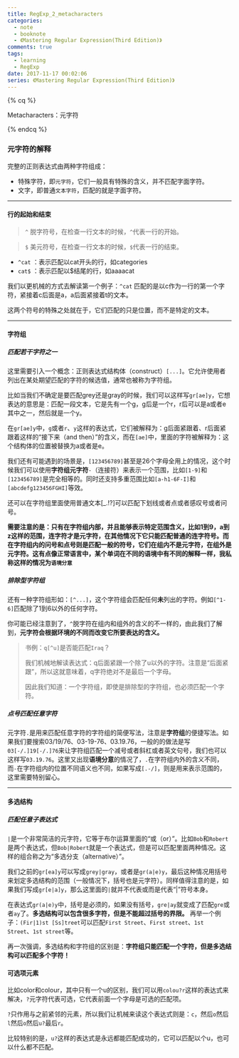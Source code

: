 ```yaml
---
title: RegExp_2_metacharacters
categories:
  - note
  - booknote
  - 《Mastering Regular Expression(Third Edition)》
comments: true
tags:
  - learning
  - RegExp
date: 2017-11-17 00:02:06
series: 《Mastering Regular Expression(Third Edition)》
---
```


{% cq %}

Metacharacters：元字符

{% endcq %}

<!-- more -->

### 元字符的解释

完整的正则表达式由两种字符组成：
- 特殊字符，即`元字符`，它们一般具有特殊的含义，并不匹配字面字符。
- 文字，即普通`文本字符`，匹配的就是字面字符。

- - -

#### 行的起始和结束

> `^` 脱字符号，在检查一行文本的时候，`^`代表一行的开始。

> `$` 美元符号，在检查一行文本的时候，`$`代表一行的结束。

- `^cat` ：表示匹配以cat开头的行，如categories
- `cat$` ：表示匹配以\$结尾的行，如aaaacat

我们以更机械的方式去解读第一个例子：`^cat` 匹配的是以c作为一行的第一个字符，紧接着c后面是a，a后面紧接着t的文本。

这两个符号的特殊之处就在于，它们匹配的只是位置，而不是特定的文本。

- - -

#### 字符组

##### 匹配若干字符之一

这里需要引入一个概念：正则表达式结构体（construct）`[...]`。它允许使用者列出在某处期望匹配的字符的候选值，通常也被称为字符组。

比如当我们不确定是要匹配grey还是gray的时候，我们可以这样写`gr[ae]y`，它想表达的意思是：匹配一段文本，它是先有一个g，g后是一个r，r后可以是a或者e其中之一，然后就是一个y。

在`gr[ae]y`中，`g`或者`r`、`y`这样的表达式，它们被解释为：g后面紧跟着、r后面紧跟着这样的“接下来（and then）”的含义，而在`[ae]`中，里面的字符被解释为：这个结构体的位置被替换为a或者是e。

我们还有可能遇到的场景是，`[123456789]`甚至是26个字母全用上的情况，这个时候我们可以使用**字符组元字符**`-`（连接符）来表示一个范围，比如`[1-9]`和`[123456789]`是完全相等的。同时还支持多重范围比如`[a-h1-6F-I]`和`[abcdefg123456FGHI]`等效。

还可以在字符组里面使用普通文本[_.!?]可以匹配下划线或者点或者感叹号或者问号。

**需要注意的是：只有在字符组内部，并且能够表示特定范围含义，比如1到9，a到z这样的范围，连字符才是元字符，在其他情况下它只能匹配普通的连字符号。而在字符组内的问号和点号则是匹配一般的符号，它们在组内不是元字符，在组外是元字符。这有点像正常语言中，某个单词在不同的语境中有不同的解释一样，我私称这样的情况为`语境分意`**

##### 排除型字符组

还有一种字符组形如：`[^...]`，这个字符组会匹配任何**未**列出的字符。例如`[^1-6]`匹配除了1到6以外的任何字符。

你可能已经注意到了，`^`脱字符在组内和组外的含义的不一样的，由此我们了解到，**元字符会根据环境的不同而改变它所要表达的含义。**

> 书例：`q[^u]`是否能匹配`Iraq`？
>
> 我们机械地解读表达式：q后面紧跟一个除了u以外的字符。注意是“后面紧跟”，所以这就意味着，q字符绝对不是最后一个字母。
>
> 因此我们知道：一个字符组，即使是排除型的字符组，也必须匹配一个字符。

##### 点号匹配任意字符

元字符`.`是用来匹配任意字符的字符组的简便写法，注意是**字符组**的便捷写法。如果我们要搜索03/19/76、03-19-76、03.19.76，一般的的做法是写`03[-/.]19[-/.]76`来让字符组匹配一个减号或者斜杠或者英文句号，我们也可以这样写`03.19.76`。这里又出现**语境分意**的情况了，`.`在字符组内外的含义不同，而`-`在字符组内的位置不同语义也不同，如果写成`[.-/]`，则是用来表示范围的，这里需要特别留心。

- - -

#### 多选结构

##### 匹配任意子表达式

`|`是一个非常简洁的元字符，它等于布尔运算里面的“或（or）”。比如`Bob`和`Robert`是两个表达式，但`Bob|Robert`就是一个表达式，但是可以匹配里面两种情况。这样的组合称之为“多选分支（alternative）”。

我们之前的`gr[ea]y`可以写成`grey|gray`，或者是`gr(a|e)y`，最后这种情况用括号来划定多选结构的范围（一般情况下，括号也是元字符）。同样值得注意的是，如果我们写成`gr[e|a]y`，那么这里面的`|`就并不代表或而是代表“|”符号本身。

在表达式`gr(a|e)y`中，括号是必须的，如果没有括号，`gre|ay`就变成了匹配`gre`或者`ay`了。**多选结构可以包含很多字符，但是不能超过括号的界限。** 再举一个例子：`(Fir|1)st [Ss]treet`可以匹配`First Street`、`First street`、`1st Street`、`1st street`等。

再一次强调，多选结构和字符组的区别是：**字符组只能匹配一个字符，但是多选结构可以匹配多个字符！**

#### 可选项元素

比如color和colour，其中只有一个u的区别，我们可以用`colou?r`这样的表达式来解决，`?`元字符代表可选，它代表前面一个字母是可选的匹配项。

`?`只作用与之前紧邻的元素，所以我们让机械来读这个表达式则是：`c`，然后`o`然后`l`然后`o`然后`u?`最后`r`。

比较特别的是，`u?`这样的表达式是永远都能匹配成功的，它可以匹配以个u，也可以什么都不匹配。
